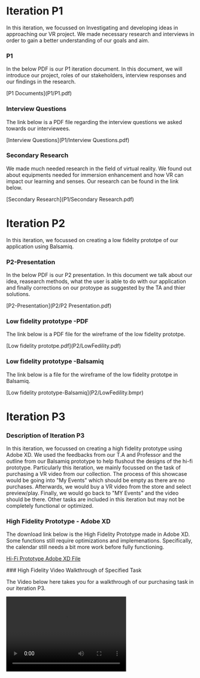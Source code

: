 # Iteration P1
<p>In this iteration, we focussed on Investigating and developing ideas in approaching our VR project. We made necessary research and interviews in order to gain a better understanding of our goals and aim. </P>

### P1
<p> In the below PDF is our P1 iteration document. In this document, we will introduce our project, roles of our stakeholders, interview responses and our findings in the research. </P>[P1 Documents](P1/P1.pdf)

### Interview Questions
<p> The link below is a PDF file regarding the interview questions we asked towards our interviewees. </p>[Interview Questions](P1/Interview Questions.pdf)

### Secondary Research
<p> We made much needed research in the field of virtual reality. We found out about equipments needed for immersion enhancement and how VR can impact our learning and senses. Our research can be found in the link below.</p>[Secondary Research](P1/Secondary Research.pdf)



# Iteration P2
<p>In this iteration, we focussed on creating a low fidelity prototpe of our application using Balsamiq. </P>

### P2-Presentation
<p> In the below PDF is our P2 presentation. In this document we talk about our idea, reasearch methods, what the user is able to do with our application and finally corrections on our protoype as suggested by the TA and thier solutions. </P>[P2-Presentation](P2/P2 Presentation.pdf)

### Low fidelity prototype -PDF
<p> The link below is a PDF file for the wireframe of the low fidelity prototpe. </p>[Low fidelity prototpe.pdf](P2/LowFedility.pdf)

### Low fidelity prototype -Balsamiq
<p> The link below is a file for the wireframe of the low fidelity prototpe in Balsamiq. </p>[Low fidelity prototype-Balsamiq](P2/LowFedility.bmpr)

# Iteration P3
### Description of Iteration P3
<p>In this iteration, we focussed on creating a high fidelity prototype using Adobe XD. We used the feedbacks from our T.A and Professor and the outline from our Balsamiq prototype to help flushout the designs of the hi-fi prototype. Particularly this iteration, we mainly focussed on the task of purchasing a VR video from our collection. The process of this showcase would be going into "My Events" which should be empty as there are no purchases. Afterwards, we would buy a VR video from the store and select preview/play. Finally, we would go back to "MY Events" and the video should be there. Other tasks are included in this iteration but may not be completely functional or optimized.</p>

### High Fidelity Prototype - Adobe XD
<p>The download link below is the High Fidelity Prototype made in Adobe XD. Some functions still require optimizations and implemenations. Specifically, the calendar still needs a bit more work before fully functioning. </p>
<p>
<a href="P3/HiFiPrototype [Updated].xd" download>Hi-Fi Prototype Adobe XD File</a>
</p>
### High Fidelity Video Walkthrough of Specified Task
<p>The Video below here takes you for a walkthrough of our purchasing task in our iteration P3.
</p>
<video src="P3/purchaseShowcase.mp4" width="320" height="200" controls preload></video>
